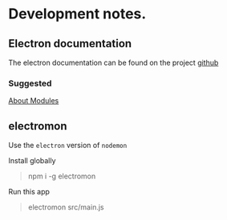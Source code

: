 # Development notes.

## Electron documentation

The electron documentation can be found on the project [github](https://github.com/electron/electron/tree/master/docs)

### Suggested
[About Modules](https://github.com/electron/electron/tree/master/docs#user-content-modules-for-the-main-process)

## electromon
Use the `electron` version of `nodemon`

Install globally
> npm i -g electromon 

Run this app
> electromon src/main.js
